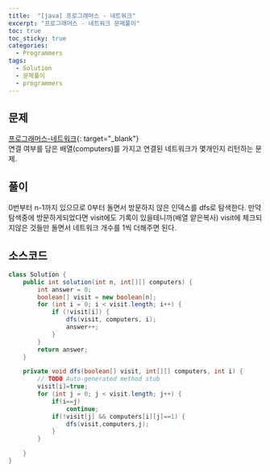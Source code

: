 ```yaml
---
title:  "[java] 프로그래머스 - 네트워크"
excerpt: "프로그래머스 - 네트워크 문제풀이"
toc: true
toc_sticky: true
categories:
  - Programmers
tags:
  - Solution
  - 문제풀이
  - programmers
---
```

## 문제  
[프로그래머스-네트워크](https://programmers.co.kr/learn/courses/30/lessons/43162?language=java){: target="_blank"}  
연결 여부를 담은 배열(computers)를 가지고 연결된 네트워크가 몇개인지 리턴하는 문제.  


## 풀이  
0번부터 n-1까지 있으므로 0부터 돌면서 방문하지 않은 인덱스를 dfs로 탐색한다. 만약 탐색중에 방문하게되었다면 visit에도 기록이 있을테니까(배열 얕은복사) visit에 체크되지않은 것들만 돌면서 네트워크 개수를 1씩 더해주면 된다.  


## 소스코드  
```java
class Solution {
	public int solution(int n, int[][] computers) {
		int answer = 0;
		boolean[] visit = new boolean[n];
		for (int i = 0; i < visit.length; i++) {
			if (!visit[i]) {
				dfs(visit, computers, i);
				answer++;
			}
		}
		return answer;
	}

	private void dfs(boolean[] visit, int[][] computers, int i) {
		// TODO Auto-generated method stub
		visit[i]=true;
		for (int j = 0; j < visit.length; j++) {
			if(i==j)
				continue;
			if(!visit[j] && computers[i][j]==1) {
				dfs(visit,computers,j);
			}
		}

	}
}
```
